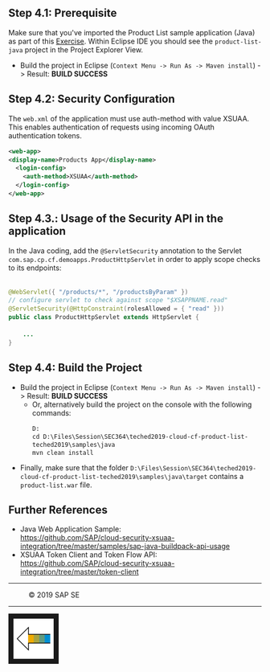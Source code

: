
## Step 4.1: Prerequisite
Make sure that you've imported the Product List sample application (Java) as part of this [Exercise](/docs/02_clone/README.md).
Within Eclipse IDE you should see the `product-list-java` project in the Project Explorer View.

* Build the project in Eclipse (`Context Menu -> Run As -> Maven install`) -> Result: **BUILD SUCCESS**

## Step 4.2: Security Configuration
The `web.xml` of the application must use auth-method with value XSUAA. This enables authentication of requests using incoming OAuth authentication tokens.

```xml
<web-app>
<display-name>Products App</display-name>
  <login-config> 
    <auth-method>XSUAA</auth-method>
  </login-config> 
</web-app> 
```

## Step 4.3.: Usage of the Security API in the application
In the Java coding, add the `@ServletSecurity` annotation to the Servlet `com.sap.cp.cf.demoapps.ProductHttpServlet` in order to apply scope checks to its endpoints:
```java

@WebServlet({ "/products/*", "/productsByParam" })
// configure servlet to check against scope "$XSAPPNAME.read"
@ServletSecurity(@HttpConstraint(rolesAllowed = { "read" }))
public class ProductHttpServlet extends HttpServlet {

    ...
}

```

## Step 4.4: Build the Project
* Build the project in Eclipse (`Context Menu -> Run As -> Maven install`) -> Result: **BUILD SUCCESS**
  * Or, alternatively build the project on the console with the following commands:
    ```
    D:
    cd D:\Files\Session\SEC364\teched2019-cloud-cf-product-list-teched2019\samples\java
    mvn clean install
    ```
* Finally, make sure that the folder `D:\Files\Session\SEC364\teched2019-cloud-cf-product-list-teched2019\samples\java\target` contains a `product-list.war` file. 

## Further References
- Java Web Application Sample:  
https://github.com/SAP/cloud-security-xsuaa-integration/tree/master/samples/sap-java-buildpack-api-usage
- XSUAA Token Client and Token Flow API:  
https://github.com/SAP/cloud-security-xsuaa-integration/tree/master/token-client

***
<dl>
  <dd>
  <div class="footer">&copy; 2019 SAP SE</div>
  </dd>
</dl>
<hr>
<a href="/docs/09_secure/README.md#step-5-deploy-approuter-and-application-to-cloud-foundry">
  <img src="/docs/img/arrow_left.png" height="80" border="10" align="left" alt="Continue Exercise" title="Continue Exercise: Secure application">
</a>
